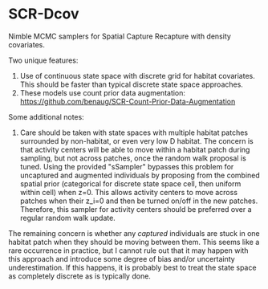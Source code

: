 # SCR-Dcov
Nimble MCMC samplers for Spatial Capture Recapture with density covariates.

Two unique features:

1) Use of continuous state space with discrete grid for habitat covariates. This should be faster than typical discrete state space approaches.
2) These models use count prior data augmentation: https://github.com/benaug/SCR-Count-Prior-Data-Augmentation


Some additional notes:
1) Care should be taken with state spaces with multiple habitat patches surrounded by non-habitat, or even very low D habitat. The concern is that activity centers will be able to move within a habitat patch during sampling, but not across patches, once the random walk proposal is tuned. Using the provided "sSampler" bypasses this problem for uncaptured and augmented individuals by proposing from the combined spatial prior (categorical for discrete state space cell, then uniform within cell) when z=0. This allows activity centers to move across patches when their z_i=0 and then be turned on/off in the new patches. Therefore, this sampler for activity centers should be preferred over a regular random walk update.

The remaining concern is whether any *captured* individuals are stuck in one habitat patch when they should be moving between them. This seems like a rare occurrence in practice, but I cannot rule out that it may happen with this approach and introduce some degree of bias and/or uncertainty underestimation. If this happens, it is probably best to treat the state space as completely discrete as is typically done.